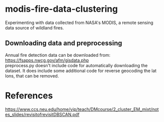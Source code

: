 # modis-fire-data-clustering
Experimenting with data collected from NASA's MODIS, a remote sensing data source of wildland fires.

## Downloading data and preprocessing
Annual fire detection data can be downloaded from: https://fsapps.nwcg.gov/afm/gisdata.php  
preprocess.py doesn't include code for automatically downloading the dataset. It does include some additional
code for reverse geocoding the lat lons, that can be removed.

# References
https://www.ccs.neu.edu/home/vip/teach/DMcourse/2_cluster_EM_mixt/notes_slides/revisitofrevisitDBSCAN.pdf
